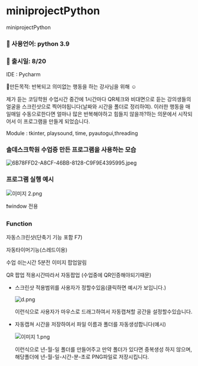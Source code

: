# miniprojectPython
miniprojectPython 
### 🔡 사용언어: python 3.9

### 📅  출시일: 8/20

IDE : Pycharm

💬만든목적: 반복되고 의미없는 행동을 하는 강사님을 위해 ☺️

제가 듣는 코딩학원 수업시간 중간에 1시간마다 QR체크와 비대면으로 듣는 강의생들의 얼굴을 스크린샷으로 찍어야됩니다(날짜와 시간을 폴더로 정리하여). 이러한 행동을 매일매일 수동으로한다면 얼마나 많은 반복해야하고 힘들지 않을까?하는 의문에서 시작되어서 이 프로그램을 만들게 되었습니다.

Module :  tkinter, playsound, time, pyautogui,threading

### 솔데스크학원 수업중 만든 프로그램을 사용하는 모습

![6B78FFD2-A8CF-46BB-8128-C9F9E4395995.jpeg](https://s3-us-west-2.amazonaws.com/secure.notion-static.com/9741f717-f8c7-4908-9d56-91d08f9d2ac1/6B78FFD2-A8CF-46BB-8128-C9F9E4395995.jpeg)

### 프로그램 실행 예시

![이미지 2.png](https://s3-us-west-2.amazonaws.com/secure.notion-static.com/53847bef-b243-4607-bbb4-0370850b98b2/이미지_2.png)

❗window 전용

### Function

자동스크린샷(단축기 기능 포함 F7)

자동타이머기능(스레드이용)

수업 쉬는시간 5분전 이미지 팝업알림

QR 팝업 적용시간따라서 자동팝업 (수업중에 QR인증해야되기때문)

- 스크린샷 적용범위를 사용자가 정할수있음(클릭하면 예시가 보입니다.)
    
    ![d.png](https://s3-us-west-2.amazonaws.com/secure.notion-static.com/42aee633-4735-42fc-ae44-fa9b5a337564/d.png)
    
    이런식으로 사용자가 마우스로 드래그하여서 자동캡쳐할 공간을 설정할수있습니다.
    
- 자동캡쳐 시간을 저장하여서 파일 이름과 폴더를 자동생성합니다(예시)
    
    ![이미지 1.png](https://s3-us-west-2.amazonaws.com/secure.notion-static.com/4a513f61-cd66-414c-a7c9-1287805d1369/이미지_1.png)
    
    이런식으로 년-월-일 폴더를 만들어주고 만약 폴더가 있다면 중복생성 하지 않으며, 해당폴더에 년-월-일-시간-분-초로 PNG파일로 저장시킵니다.
